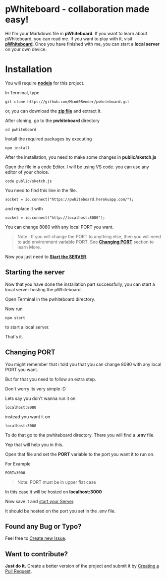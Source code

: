 # pWhiteboard - collaboration made easy!

Hi! I'm your Markdown file in **pWhiteboard**. If you want to learn about pWhiteboard, you can read me. If you want to play with it, visit [**pWhiteboard**](https://pwhiteboard.herokuapp.com). Once you have finished with me, you can start a **local server** on your own device.

# Installation

You will require [**nodejs**](https://nodejs.org) for this project.

In Terminal, type

    git clone https://github.com/Mind0Bender/pwhiteboard.git

or, you can download the [**zip file**](https://github.com/Mind0Bender/pwhiteboard/archive/refs/heads/main.zip) and extract it.

After cloning, go to the **pwhiteboard** directory

    cd pwhiteboard

Install the required packages by executing

    npm install

After the installation, you need to make some changes in **public/sketch.js**

Open the file in a code Editor. I will be using VS code.
you can use any editor of your choice.

    code public/sketch.js

You need to find this line in the file.

    socket = io.connect("https://pwhiteboard.herokuapp.com/");

and replace it with

    socket = io.connect("http://localhost:8080");

You can change 8080 with any local PORT you want.

> Note : If you will change the PORT to anything else, then you will need to add environment variable PORT. See **[Changing PORT](#changing-port)** section to learn More.

Now you just need to **[Start the SERVER](#starting-the-server)**.

## Starting the server

Now that you have done the installation part successfully, you can start a local server hosting the pWhiteboard.

Open Terminal in the pwhiteboard directory.

Now run

    npm start

to start a local server.

That's it.

## Changing PORT

You might remember that i told you that you can change 8080 with any local PORT you want.

But for that you need to follow an extra step.

Don't worry its very simple :D

Lets say you don't wanna run it on

    localhost:8080

instead you want it on

    localhost:3000

To do that go to the pwhiteboard directory.
There you will find a **.env** file.

Yep that will help you in this.

Open that file and set the **PORT** variable to the port you want it to run on.

For Example

    PORT=3000

> Note: PORT must be in upper flat case

In this case it will be hosted on **localhost:3000**

Now save it and [start your Server](#starting-the-server).

It should be hosted on the port you set in the .env file.

## Found any Bug or Typo?

Feel free to [Create new Issue](https://github.com/Mind0Bender/pwhiteboard/issues).

## Want to contribute?

**Just do it.**
Create a better version of the project and submit it by [Creating a Pull Request](https://github.com/Mind0Bender/pwhiteboard/pulls).
